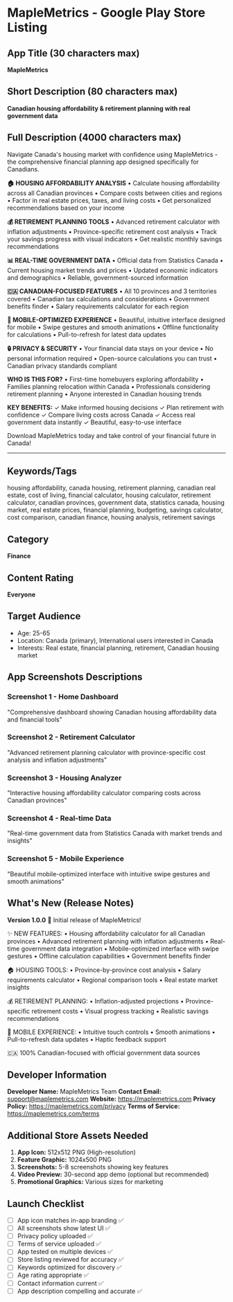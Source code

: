 # MapleMetrics - Google Play Store Listing

## App Title (30 characters max)
**MapleMetrics**

## Short Description (80 characters max)
**Canadian housing affordability & retirement planning with real government data**

## Full Description (4000 characters max)

Navigate Canada's housing market with confidence using MapleMetrics - the comprehensive financial planning app designed specifically for Canadians.

**🏠 HOUSING AFFORDABILITY ANALYSIS**
• Calculate housing affordability across all Canadian provinces
• Compare costs between cities and regions
• Factor in real estate prices, taxes, and living costs
• Get personalized recommendations based on your income

**💰 RETIREMENT PLANNING TOOLS**
• Advanced retirement calculator with inflation adjustments
• Province-specific retirement cost analysis
• Track your savings progress with visual indicators
• Get realistic monthly savings recommendations

**📊 REAL-TIME GOVERNMENT DATA**
• Official data from Statistics Canada
• Current housing market trends and prices
• Updated economic indicators and demographics
• Reliable, government-sourced information

**🇨🇦 CANADIAN-FOCUSED FEATURES**
• All 10 provinces and 3 territories covered
• Canadian tax calculations and considerations
• Government benefits finder
• Salary requirements calculator for each region

**📱 MOBILE-OPTIMIZED EXPERIENCE**
• Beautiful, intuitive interface designed for mobile
• Swipe gestures and smooth animations
• Offline functionality for calculations
• Pull-to-refresh for latest data updates

**🔒 PRIVACY & SECURITY**
• Your financial data stays on your device
• No personal information required
• Open-source calculations you can trust
• Canadian privacy standards compliant

**WHO IS THIS FOR?**
• First-time homebuyers exploring affordability
• Families planning relocation within Canada
• Professionals considering retirement planning
• Anyone interested in Canadian housing trends

**KEY BENEFITS:**
✓ Make informed housing decisions
✓ Plan retirement with confidence
✓ Compare living costs across Canada
✓ Access real government data instantly
✓ Beautiful, easy-to-use interface

Download MapleMetrics today and take control of your financial future in Canada!

---

## Keywords/Tags
housing affordability, canada housing, retirement planning, canadian real estate, cost of living, financial calculator, housing calculator, retirement calculator, canadian provinces, government data, statistics canada, housing market, real estate prices, financial planning, budgeting, savings calculator, cost comparison, canadian finance, housing analysis, retirement savings

## Category
**Finance**

## Content Rating
**Everyone**

## Target Audience
- Age: 25-65
- Location: Canada (primary), International users interested in Canada
- Interests: Real estate, financial planning, retirement, Canadian housing market

## App Screenshots Descriptions

### Screenshot 1 - Home Dashboard
"Comprehensive dashboard showing Canadian housing affordability data and financial tools"

### Screenshot 2 - Retirement Calculator
"Advanced retirement planning calculator with province-specific cost analysis and inflation adjustments"

### Screenshot 3 - Housing Analyzer
"Interactive housing affordability calculator comparing costs across Canadian provinces"

### Screenshot 4 - Real-time Data
"Real-time government data from Statistics Canada with market trends and insights"

### Screenshot 5 - Mobile Experience
"Beautiful mobile-optimized interface with intuitive swipe gestures and smooth animations"

## What's New (Release Notes)
**Version 1.0.0**
🎉 Initial release of MapleMetrics!

✨ NEW FEATURES:
• Housing affordability calculator for all Canadian provinces
• Advanced retirement planning with inflation adjustments
• Real-time government data integration
• Mobile-optimized interface with swipe gestures
• Offline calculation capabilities
• Government benefits finder

🏠 HOUSING TOOLS:
• Province-by-province cost analysis
• Salary requirements calculator
• Regional comparison tools
• Real estate market insights

💰 RETIREMENT PLANNING:
• Inflation-adjusted projections
• Province-specific retirement costs
• Visual progress tracking
• Realistic savings recommendations

📱 MOBILE EXPERIENCE:
• Intuitive touch controls
• Smooth animations
• Pull-to-refresh data updates
• Haptic feedback support

🇨🇦 100% Canadian-focused with official government data sources

## Developer Information
**Developer Name:** MapleMetrics Team
**Contact Email:** support@maplemetrics.com
**Website:** https://maplemetrics.com
**Privacy Policy:** https://maplemetrics.com/privacy
**Terms of Service:** https://maplemetrics.com/terms

## Additional Store Assets Needed
1. **App Icon:** 512x512 PNG (High-resolution)
2. **Feature Graphic:** 1024x500 PNG
3. **Screenshots:** 5-8 screenshots showing key features
4. **Video Preview:** 30-second app demo (optional but recommended)
5. **Promotional Graphics:** Various sizes for marketing

## Launch Checklist
- [ ] App icon matches in-app branding ✅
- [ ] All screenshots show latest UI ✅
- [ ] Privacy policy uploaded ✅
- [ ] Terms of service uploaded ✅
- [ ] App tested on multiple devices ✅
- [ ] Store listing reviewed for accuracy ✅
- [ ] Keywords optimized for discovery ✅
- [ ] Age rating appropriate ✅
- [ ] Contact information current ✅
- [ ] App description compelling and accurate ✅